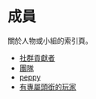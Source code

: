# 成員

關於人物或小組的索引頁。

- [社群貢獻者](Community_Contributors)
- [團隊](The_Team)
- [peppy](peppy)
- [有專屬頭銜的玩家](Users_with_unique_titles)
